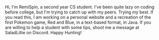 Hi, I'm RemiSpin, a second year CS student. I've been quite lazy on coding before college, but I'm trying to catch up with my peers. Trying my best.
If you read this, I am working on a personal website and a recreation of the first Pokemon game, Red and Blue, in a text-based format, in Java.
If you are willing to help a student with some tips, shoot me a message at SaladLillie on Discord.
Happy Hunting!
